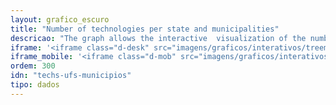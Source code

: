 ```yaml
---
layout: grafico_escuro
title: "Number of technologies per state and municipalities"
descricao: "The graph allows the interactive  visualization of the number of technologies mapped per state and their respective municipalities. Click in the superior bar to return one level."
iframe: '<iframe class="d-desk" src="imagens/graficos/interativos/treemap/index.html" onload="loadIframe()" scrolling="auto" width="70%" height="700px" frameborder="no" seamless allowfullscreen style="max-width:100%;margin:0 auto"> </iframe>'
iframe_mobile: '<iframe class="d-mob" src="imagens/graficos/interativos/treemap_mobile/index.html" onload="loadIframe()" scrolling="auto" width="100%" height="800px" frameborder="no" seamless allowfullscreen style="max-width:100%;margin:0 auto"> </iframe>'
ordem: 300
idn: "techs-ufs-municipios"
tipo: dados
---
```

